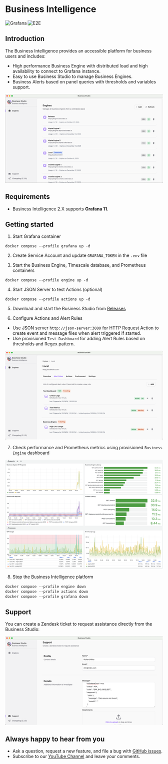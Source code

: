 # Business Intelligence

![Grafana](https://img.shields.io/badge/Grafana-11.2-orange)
![E2E](https://github.com/volkovlabs/business-intelligence/workflows/E2E/badge.svg)

## Introduction

The Business Intelligence provides an accessible platform for business users and includes:

- High performance Business Engine with distributed load and high availability to connect to Grafana instance.
- Easy to use Business Studio to manage Business Engines.
- Business Alerts based on panel queries with thresholds and variables support.

![Business Studio](https://raw.githubusercontent.com/VolkovLabs/business-intelligence/main/img/studio.png)

## Requirements

- Business Intelligence 2.X supports **Grafana 11**.

## Getting started

1. Start Grafana container

```
docker compose --profile grafana up -d
```

2. Create Service Account and update `GRAFANA_TOKEN` in the `.env` file

3. Start the Business Engine, Timescale database, and Prometheus containers

```
docker compose --profile engine up -d
```

4. Start JSON Server to test Actions (optional)

```
docker compose --profile actions up -d
```

5. Download and start the Business Studio from [Releases](https://github.com/VolkovLabs/business-intelligence/releases)

6. Configure Actions and Alert Rules

- Use JSON server `http://json-server:3000` for HTTP Request Action to create event and message files when alert triggered if started.
- Use provisioned `Test Dashboard` for adding Alert Rules based on thresholds and Regex pattern.

![Engine Alerts](https://raw.githubusercontent.com/VolkovLabs/business-intelligence/main/img/overview.png)

7. Check performance and Prometheus metrics using provisioned `Business Engine` dashboard

![Engine Alerts](https://raw.githubusercontent.com/VolkovLabs/business-intelligence/main/img/prometheus.png)

8. Stop the Business Intelligence platform

```
docker compose --profile engine down
docker compose --profile actions down
docker compose --profile grafana down
```

## Support

You can create a Zendesk ticket to request assistance directly from the Business Studio:

![Engine Alerts](https://raw.githubusercontent.com/VolkovLabs/business-intelligence/main/img/support.png)

## Always happy to hear from you

- Ask a question, request a new feature, and file a bug with [GitHub issues](https://github.com/volkovlabs/business-intelligence/issues).
- Subscribe to our [YouTube Channel](https://youtube.com/@volkovlabs) and leave your comments.
